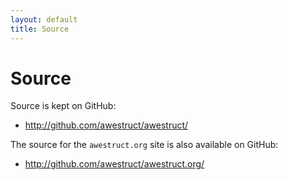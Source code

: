 ```yaml
---
layout: default
title: Source
---
```


# Source

Source is kept on GitHub:

* <http://github.com/awestruct/awestruct/>

The source for the `awestruct.org` site is also available on GitHub:

* <http://github.com/awestruct/awestruct.org/>

